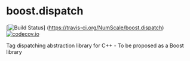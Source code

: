 # boost.dispatch

[![Build Status](https://travis-ci.org/NumScale/boost.dispatch.png?branch=master)]
 (https://travis-ci.org/NumScale/boost.dispatch)
[![codecov.io](http://codecov.io/github/NumScale/boost.dispatch/coverage.svg?branch=master)](http://codecov.io/github/NumScale/boost.dispatch?branch=master)

Tag dispatching abstraction library for C++ - To be proposed as a Boost library
